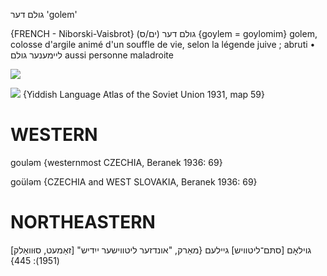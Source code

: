 גולם
דער
'golem'

{FRENCH - Niborski-Vaisbrot}
גולם דער‏ (ים/ס‏) ‎{goylem‏ ‎=‏ goylomim‎}	golem, colosse d'argile animé d'un souffle de vie, selon la légende juive ; abruti
• ליימענער גולם	aussi personne maladroite

![](https://ia802902.us.archive.org/9/items/Yiddish-Dialect-Maps/Guggenheim-Gruenberg_karte_19.jpg)

![](https://ia801509.us.archive.org/29/items/shprakhatlas/ShprakhatlasKarte59-Optimized.jpg)
{Yiddish Language Atlas of the Soviet Union 1931, map 59}

WESTERN
========

gouləm {westernmost CZECHIA, Beranek 1936: 69}

goüləm {CZECHIA and WEST SLOVAKIA, Beranek 1936: 69}

NORTHEASTERN
==============

[זאַמעט, סוּוואַלק] גוילאָם
[סתּם־ליטוויש] גיילעם
{מאַרק, "אונדזער ליטווישער ייִדיש" (1951): 445}
